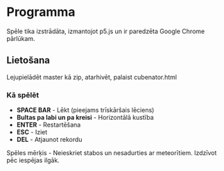 # Programma
Spēle tika izstrādāta, izmantojot p5.js un ir paredzēta Google Chrome pārlūkam.

## Lietošana

Lejupielādēt master kā zip, atarhivēt, palaist cubenator.html

### Kā spēlēt
- **SPACE BAR** - Lēkt (pieejams trīskāršais lēciens)
- **Bultas pa labi un pa kreisi** - Horizontālā kustība
- **ENTER** - Restartēšana
- **ESC** - Iziet
- **DEL** - Atjaunot rekordu

Spēles mērķis - Neieskriet stabos un nesadurties ar meteorītiem. Izdzīvot pēc iespējas ilgāk.
